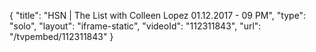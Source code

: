 {
    "title": "HSN | The List with Colleen Lopez 01.12.2017 - 09 PM",
    "type": "solo",
    "layout": "iframe-static",
    "videoId": "112311843",
    "url": "\/tvpembed\/112311843"
}